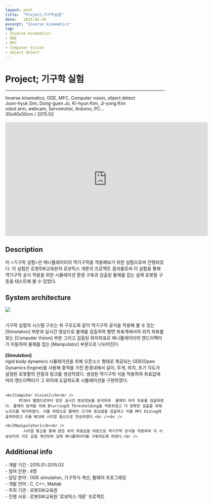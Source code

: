 ```yaml
---
layout: post
title:  "Project;기구학실험"
date:   2015-02-20
excerpt: "Inverse kinematics"
tag:
- Inverse kinematics
- ODE
- MFC
- Computer Vision
- object detect
---
```

<h1> Project; 기구학 실험</h1>
<hr />
Inverse kinematics, ODE, MFC, Computer vision, object detect<br />
Joon-hyuk Sim, Dong-guen Jo, Ki-hyun Kim, Ji-yong Kim<br />
robot arm, webcam, Servomotor, Arduino, PC...<br />
30x40x50cm / 2015.02<br /><br />

<iframe width="640" height="360" src="https://www.youtube-nocookie.com/embed/kyxQfYJJBLQ?controls=0&amp;showinfo=0" frameborder="0" allowfullscreen></iframe>

<h2> Description</h2>
  이 <기구학 실험>은 매니퓰레이터의 역기구학을 적용해보기 위한 실험으로써 진행되었다. 이 실험은 로봇SW교육원의 로보틱스 개론의 프로젝트 결과물로써 이 실험을 통해 역기구학 공식 적용을 위한 시뮬레이션 환경 구축과 검출된 물체를 집는 실제 로봇팔 구동을 테스트해 볼 수 있었다.<br />

<h2> System architecture</h2>

<a href="{{ site.url }}/images/manipulator_sys.png"><img src="{{ site.url }}/images/manipulator_sys.png"></a> 

 <br />기구학 실험의 시스템 구조는 위 구조도와 같이 역기구학 공식을 적용해 볼 수 있는 [Simulation] 부분과 실시간 영상으로 물체를 검출하여 평면 좌표계에서의 위치 좌표를 찾는 [Computer Vision] 부분 그리고 검출된 위치좌표로 매니퓰레이터의 엔드이펙터가 이동하여 물체를 집는 [Manipulator] 부분으로 나뉘어진다.<br /><br />
 	<b>[Simulation]</b><br />
 		  rigid body dynamics 시뮬레이션을 위해 오픈소스 형태로 제공되는 ODE(Open Dynamics Engine)을 사용해 중력을 가진 환경내에서 길이, 무게, 위치, 초기 각도가 설정된 로봇팔의 관절과 링크를 생성하였다. 생성된 역기구학 식을 적용하여 좌표값에 따라 엔드이펙터가 그 위치에 도달하도록 시뮬레이션을 구현하였다.<br /><br />

	<b>[Computer Vision]</b><br />
		  PC에서 웹캠으로부터 받은 실시간 영상정보를 분석하여  물체의 위치 좌표를 검출하였다. 물체의 탐색을 위해 Blurring과 Thresholding을 적용하였고 더 정확한 검출을 위해 노이즈를 제거하였다. 이를 바탕으로 물체의 크기와 중심점을 검출하고 이를 MFC Dialog에 출력하였고 이를 MCU에 시리얼 통신으로 전송하였다.<br /><br />

	<b>[Manipulator]</b><br />
		    시리얼 통신을 통해 받은 위치 좌표값을 바탕으로 역기구학 공식을 적용하여 각 서보모터의 각도 값을 계산하여 실제 매니퓰레이터를 구동하도록 하였다.<br />

<h2> Additional info</h2>
	- 개발 기간		:     2015.01-2015.02<br />
	- 참여 인원		:     4명<br />
	- 담당 분야		:     ODE simulation, 기구학식 계산, 펌웨어 프로그래밍<br />
	- 개발 언어		:     C, C++, Matlab<br />
	- 주최 기관		:     로봇SW교육원<br />
	- 진행 사유		:     로봇SW교육원 '로보틱스 개론' 프로젝트<br /><br />
